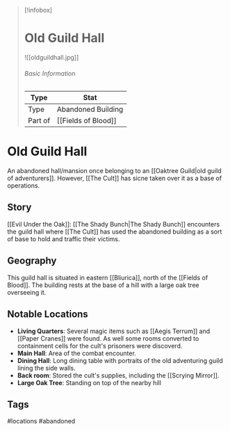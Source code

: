 > [!infobox]
> # Old Guild Hall
> ![[oldguildhall.jpg]]
> ###### Basic Information
> | Type | Stat |
> | ---- | ---- |
> | Type| Abandoned Building |
> | Part of | [[Fields of Blood]] |

# Old Guild Hall
An abandoned hall/mansion once belonging to an [[Oaktree Guild|old guild of adventurers]]. However, [[The Cult]] has sicne taken over it as a base of operations.

## Story
[[Evil Under the Oak]]: [[The Shady Bunch|The Shady Bunch]] encounters the guild hall where [[The Cult]] has used the abandoned building as a sort of base to hold and traffic their victims. 
## Geography
This guild hall is situated in eastern [[Bliurica]], north of the [[Fields of Blood]]. The building rests at the base of a hill with a large oak tree overseeing it.

##  Notable Locations
- **Living Quarters**: Several magic items such as [[Aegis Terrum]] and [[Paper Cranes]] were found. As well some rooms converted to containment cells  for the cult's prisoners were discoverd.
- **Main Hall**: Area of the combat encounter.
- **Dining Hall**: Long dining table with portraits of the old adventuring guild lining the side walls.
- **Back room**: Stored the cult's supplies, including the [[Scrying Mirror]].
- **Large Oak Tree**: Standing on top of the nearby hill



## Tags
#locations #abandoned